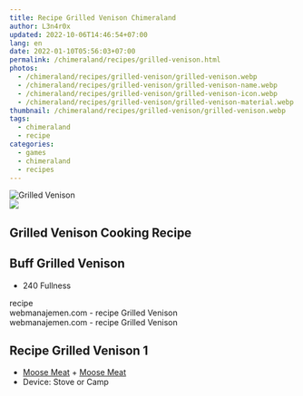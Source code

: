 ```yaml
---
title: Recipe Grilled Venison Chimeraland
author: L3n4r0x
updated: 2022-10-06T14:46:54+07:00
lang: en
date: 2022-01-10T05:56:03+07:00
permalink: /chimeraland/recipes/grilled-venison.html
photos:
  - /chimeraland/recipes/grilled-venison/grilled-venison.webp
  - /chimeraland/recipes/grilled-venison/grilled-venison-name.webp
  - /chimeraland/recipes/grilled-venison/grilled-venison-icon.webp
  - /chimeraland/recipes/grilled-venison/grilled-venison-material.webp
thumbnail: /chimeraland/recipes/grilled-venison/grilled-venison.webp
tags:
  - chimeraland
  - recipe
categories:
  - games
  - chimeraland
  - recipes
---
```


<link
  rel="stylesheet"
  href="https://rawcdn.githack.com/dimaslanjaka/Web-Manajemen/870a349/css/bootstrap-5-3-0-alpha3-wrapper.css"
/>
<section id="bootstrap-wrapper">
  <div data-bs-theme="dark">
    <div class="card mb-2">
      <div class="card-body">
        <div class="row g-0">
          <div class="col-sm-4 position-relative mb-2">
            <img
              src="https://www.webmanajemen.com/chimeraland/recipes/grilled-venison/grilled-venison-material.webp"
              class="card-img fit-cover w-100 h-100"
              alt="Grilled Venison"
              data-fancybox="true"
            />
          </div>
          <div class="col-sm-8 mb-2">
            <div class="card-body">
              <div class="d-flex flex-row align-items-center mb-3">
                <img
                  class="d-inline-block me-2"
                  src="https://www.webmanajemen.com/chimeraland/recipes/grilled-venison/grilled-venison-icon.webp"
                  width="auto"
                  height="auto"
                  style="vertical-align: middle"
                />
                <h2 class="fs-5">Grilled Venison Cooking Recipe</h2>
              </div>
              <h2 class="card-title fs-5">Buff Grilled Venison</h2>
              <div class="card-text">
                <ul>
                  <li>240 Fullness</li>
                </ul>
              </div>
              <span class="badge rounded-pill">recipe</span>
            </div>
            <div class="card-footer text-end text-muted mt-auto">
              webmanajemen.com - recipe Grilled Venison
            </div>
          </div>
        </div>
      </div>
      <div class="card-footer text-end text-muted">
        webmanajemen.com - recipe Grilled Venison
      </div>
    </div>
    <div class="row mb-2">
      <div class="col-12 col-lg-6 recipe-item mb-2">
        <div class="card">
          <div class="card-body">
            <h2 class="card-title fs-5">Recipe Grilled Venison 1</h2>
            <div class="card-text">
              <ul>
                <li>
                  <a
                    class="text-decoration-none text-primary"
                    href="/chimeraland/materials/moose-meat.html"
                    >Moose Meat</a
                  ><span> + </span
                  ><a
                    class="text-decoration-none text-primary"
                    href="/chimeraland/materials/moose-meat.html"
                    >Moose Meat</a
                  >
                </li>
                <li>Device: Stove or Camp</li>
              </ul>
            </div>
          </div>
        </div>
      </div>
    </div>
  </div>
</section>